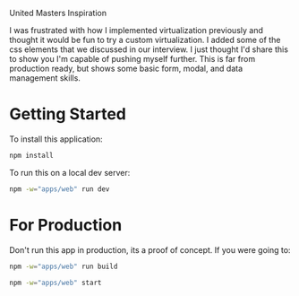 United Masters Inspiration

I was frustrated with how I implemented virtualization previously and thought it would be fun to try a custom virtualization. I added some of the css elements that we discussed in our interview. I just thought I'd share this to show you I'm capable of pushing myself further. This is far from production ready, but shows some basic form, modal, and data management skills.

# Getting Started

To install this application:

```bash
npm install
```

To run this on a local dev server:

```bash
npm -w="apps/web" run dev
```

# For Production

Don't run this app in production, its a proof of concept. If you were going to:

```bash
npm -w="apps/web" run build
```

```bash
npm -w="apps/web" start
```
